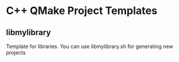 # C++ QMake Project Templates

## libmylibrary

Template for libraries. You can use libmylibrary.sh for generating new projects

